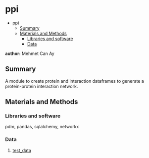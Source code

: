 # ppi

- [ppi](#ppi)
  - [Summary](#summary)
  - [Materials and Methods](#materials-and-methods)
    - [Libraries and software](#libraries-and-software)
    - [Data](#data)

**author:** Mehmet Can Ay

## Summary
A module to create protein and interaction dataframes to generate a protein-protein interaction network.

## Materials and Methods

### Libraries and software
pdm, pandas, sqlalchemy, networkx

### Data
1. [test_data](./tests/data/test_ppi.tsv)
